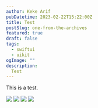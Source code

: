 ```yaml
---
author: Keke Arif
pubDatetime: 2023-02-22T15:22:00Z
title: Test
postSlug: one-from-the-archives
featured: true
draft: false
tags:
  - swiftui
  - uikit
ogImage: ""
description:
  Test
---
```


This is a test.

<div class="flex overflow-x-auto">
    <img class="w-2/5 mr-3" src="/assets/habittapp/screenshot-1.jpg">
    <img class="w-2/5 mr-3" src="/assets/habittapp/screenshot-2.jpg">
    <img class="w-2/5 mr-3" src="/assets/habittapp/screenshot-3.jpg">
    <img class="w-2/5 mr-3" src="/assets/habittapp/screenshot-4.jpg">
</div>

<!-- <style>
    /* .screenshots-container {
        display: flex;
        flex-wrap: wrap;
        align-content: flex-start;
    } */
    .screenshots-container img {
        width: 25%;
        height: auto;
        display: block;
    }
</style> -->